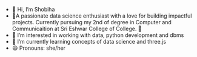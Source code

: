 - 👋 Hi, I’m Shobiha
- 🎯A passionate data science enthusiast with a love for building impactful projects. Currently pursuing my 2nd of  degree in Computer and Communicaition at Sri Eshwar College of College. 🚀
- 👀 I’m interested in working with data, python development and dbms
- 🌱 I’m currently learning concepts of data science and three.js
- 😄 Pronouns: she/her


<!---
shobihas/shobihas is a ✨ special ✨ repository because its `README.md` (this file) appears on your GitHub profile.
You can click the Preview link to take a look at your changes.
--->
